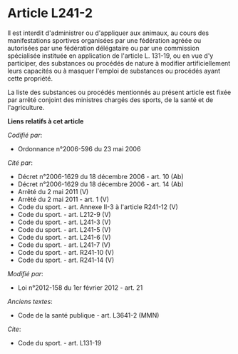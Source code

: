 # Article L241-2

Il est interdit d'administrer ou d'appliquer aux animaux, au cours des          manifestations sportives organisées par une
fédération agréée ou autorisées par une fédération délégataire ou par une commission spécialisée instituée en application de
l'article L. 131-19, ou en vue d'y participer, des substances ou procédés de nature à modifier artificiellement leurs
capacités ou à masquer l'emploi de substances ou procédés ayant cette propriété. 

La liste des substances ou procédés mentionnés au présent article est fixée par arrêté conjoint des ministres chargés des
sports, de la santé et de l'agriculture.

**Liens relatifs à cet article**

_Codifié par_:

  - Ordonnance n°2006-596 du 23 mai 2006

_Cité par_:

  - Décret n°2006-1629 du 18 décembre 2006 - art. 10 (Ab)
  - Décret n°2006-1629 du 18 décembre 2006 - art. 14 (Ab)
  - Arrêté du 2 mai 2011 (V)
  - Arrêté du 2 mai 2011 - art. 1 (V)
  - Code du sport. - art. Annexe II-3 à l'article R241-12 (V)
  - Code du sport. - art. L212-9 (V)
  - Code du sport. - art. L241-3 (V)
  - Code du sport. - art. L241-5 (V)
  - Code du sport. - art. L241-6 (V)
  - Code du sport. - art. L241-7 (V)
  - Code du sport. - art. R241-10 (V)
  - Code du sport. - art. R241-14 (V)

_Modifié par_:

  - Loi n°2012-158 du 1er février 2012 - art. 21

_Anciens textes_:

  - Code de la santé publique - art. L3641-2 (MMN)

_Cite_:

  - Code du sport. - art. L131-19
